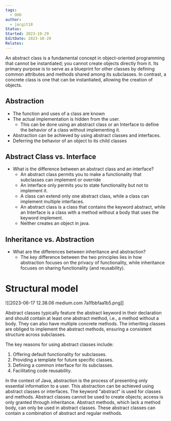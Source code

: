 ```yaml
---
tags:
  - OOO
author:
  - jacgit18
Status: 
Started: 2023-10-29
EditDate: 2023-10-29
Relates:
---
```

An abstract class is a fundamental concept in object-oriented programming that cannot be instantiated; you cannot create objects directly from it. Its primary purpose is to serve as a blueprint for other classes by defining common attributes and methods shared among its subclasses. In contrast, a concrete class is one that can be instantiated, allowing the creation of objects.

## Abstraction
  - The function and uses of a class are known
  - The actual implementation is hidden from the user.
    - This can be done using an abstract class or an Interface to define the behavior of a class without implementing it.
  - Abstraction can be achieved by using abstract classes and interfaces.
  - Deferring the behavior of an object to its child classes
## Abstract Class vs. Interface

- What is the difference between an abstract class and an interface?
  - An abstract class permits you to make a functionality that subclasses can implement or override
  - An interface only permits you to state functionality but not to implement it.
  - A class can extend only one abstract class, while a class can implement multiple interfaces.
  - An abstract class is a class that contains the keyword abstract, while an Interface is a class with a method without a body that uses the keyword implement.
  - Neither creates an object in java.

## Inheritance vs. Abstraction

- What are the differences between inheritance and abstraction?
  - The key difference between the two principles lies in how abstraction focuses on the privacy of functionality, while inheritance focuses on sharing functionality (and reusability).
# Structural model
![[2023-06-17 12.38.06 medium.com 7a1fbbfaa1b5.png]]


Abstract classes typically feature the abstract keyword in their declaration and should contain at least one abstract method, i.e., a method without a body. They can also have multiple concrete methods. The inheriting classes are obliged to implement the abstract methods, ensuring a consistent structure across subclasses.

The key reasons for using abstract classes include:

1. Offering default functionality for subclasses.
2. Providing a template for future specific classes.
3. Defining a common interface for its subclasses.
4. Facilitating code reusability.

In the context of Java, abstraction is the process of presenting only essential information to a user. This abstraction can be achieved using abstract classes or interfaces. The keyword "abstract" is used for classes and methods. Abstract classes cannot be used to create objects; access is only granted through inheritance. Abstract methods, which lack a method body, can only be used in abstract classes. These abstract classes can contain a combination of abstract and regular methods.
